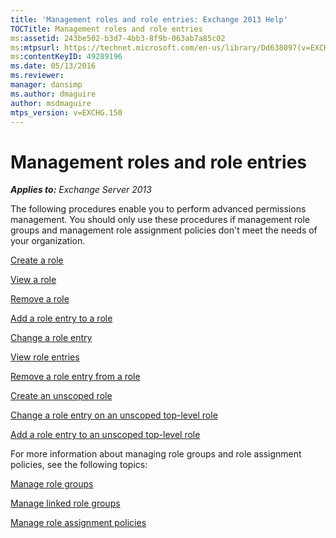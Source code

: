 ```yaml
---
title: 'Management roles and role entries: Exchange 2013 Help'
TOCTitle: Management roles and role entries
ms:assetid: 243be502-b3d7-4bb3-8f9b-063ab7a85c02
ms:mtpsurl: https://technet.microsoft.com/en-us/library/Dd638097(v=EXCHG.150)
ms:contentKeyID: 49289196
ms.date: 05/13/2016
ms.reviewer: 
manager: dansimp
ms.author: dmaguire
author: msdmaguire
mtps_version: v=EXCHG.150
---
```


# Management roles and role entries

_**Applies to:** Exchange Server 2013_

The following procedures enable you to perform advanced permissions management. You should only use these procedures if management role groups and management role assignment policies don't meet the needs of your organization.

[Create a role](create-a-role-exchange-2013-help.md)

[View a role](view-a-role-exchange-2013-help.md)

[Remove a role](remove-a-role-exchange-2013-help.md)

[Add a role entry to a role](add-a-role-entry-to-a-role-exchange-2013-help.md)

[Change a role entry](change-a-role-entry-exchange-2013-help.md)

[View role entries](view-role-entries-exchange-2013-help.md)

[Remove a role entry from a role](remove-a-role-entry-from-a-role-exchange-2013-help.md)

[Create an unscoped role](create-an-unscoped-role-exchange-2013-help.md)

[Change a role entry on an unscoped top-level role](change-a-role-entry-on-an-unscoped-top-level-role-exchange-2013-help.md)

[Add a role entry to an unscoped top-level role](add-a-role-entry-to-an-unscoped-top-level-role-exchange-2013-help.md)

For more information about managing role groups and role assignment policies, see the following topics:

[Manage role groups](manage-role-groups-exchange-2013-help.md)

[Manage linked role groups](manage-linked-role-groups-exchange-2013-help.md)

[Manage role assignment policies](manage-role-assignment-policies-exchange-2013-help.md)
